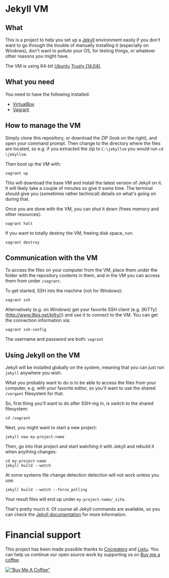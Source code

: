 # Jekyll VM

## What

This is a project to help you set up a [Jekyll](http://jekyllrb.com/) 
environment easily if you don't want to go through the trouble of manually 
installing it (especially on Windows), don't want to pollute your OS, for 
testing things, or whatever other reasons you might have.

The VM is using 64-bit [Ubuntu](http://www.ubuntu.com/)
[Trusty (14.04)](http://releases.ubuntu.com/14.04/). 


## What you need

You need to have the following installed:
 * [VirtualBox](https://www.virtualbox.org/)
 * [Vagrant](https://www.vagrantup.com/downloads) 
 

## How to manage the VM

Simply clone this repository, or download the ZIP (look on the right), and 
open your command prompt. Then change to the directory where the files are
 located, so e.g. if you extracted the zip to `C:\jekyllvm` you would run 
 `cd \jekyllvm`.
 
Then boot up the VM with:
```
vagrant up
```
This will download the base VM and install the latest version of Jekyll on 
it. It will likely take a couple of minutes so give it some time. The 
terminal should give you (sometimes rather technical) details on what's 
going on during that.

Once you are done with the VM, you can shut it down (frees memory and 
other resources):
```
vagrant halt
```

If you want to totally destroy the VM, freeing disk space, run:
```
vagrant destroy
```


## Communication with the VM

To access the files on your computer from the VM, place them under the 
folder with the repository contents in them, and in the VM you can access 
them from under `/vagrant`.
 
To get started, SSH into the machine (not for Windows):
```
vagrant ssh
```

Alternatively (e.g. on Windows) get your favorite SSH client (e.g. [KiTTy]
(http://www.9bis.net/kitty/)) and use it to connect to the VM. You can get 
the connection information via:
```
vagrant ssh-config
```

The username and password are both: `vagrant`


## Using Jekyll on the VM

Jekyll will be installed globally on the system, meaning that you can just 
run `jekyll` anywhere you wish.

What you probably want to do is to be able to access the files from your 
computer, e.g. with your favorite editor, so you'll want to use the shared 
`/vargant` filesystem for that.

So, first thing you'll want to do after SSH-ing in, is switch to the shared 
filesystem:
```
cd /vagrant
```

Next, you might want to start a new project:
```
jekyll new my-project-name
```

Then, go into that project and start watching it with Jekyll and rebuild it 
when anything changes:
```
cd my-project-name
jekyll build --watch
```

At some systems file change detection detection will not work unless you use:
```
jekyll build --watch --force_polling
```

Your result files will end up under `my-project-name/_site`.

That's pretty much it. Of course all Jekyll commands are available, so you 
can check the [Jekyll documentation](http://jekyllrb.com/docs/home/) for 
more information. 


# Financial support

This project has been made possible thanks to [Cocreators](https://cocreators.ee) and [Lietu](https://lietu.net). You can help us continue our open source work by supporting us on [Buy me a coffee](https://www.buymeacoffee.com/cocreators).

[!["Buy Me A Coffee"](https://www.buymeacoffee.com/assets/img/custom_images/orange_img.png)](https://www.buymeacoffee.com/cocreators)

